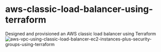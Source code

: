 # aws-classic-load-balancer-using-terraform
Designed and provisioned an AWS classic load balancer using Terraform
![aws-vpc-using-classic-load-balancer-ec2-instances-plus-security-groups-using-terraform](https://user-images.githubusercontent.com/128609800/235547506-e0b032e6-8467-421a-b6ed-f98ff7f9f514.jpeg)
